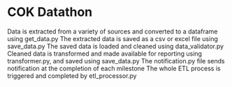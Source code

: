 # COK Datathon


Data is extracted from a variety of sources and converted to a dataframe using get_data.py 
The extracted data is saved as a csv or excel file using save_data.py
The saved data is loaded and cleaned using data_validator.py
Cleaned data is transformed and made available for reporting using transformer.py, and saved using save_data.py
The notification.py file sends notification at the completion of each milestone
The whole ETL process is triggered and completed by etl_processor.py
